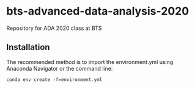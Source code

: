 # bts-advanced-data-analysis-2020
Repository for ADA 2020 class at BTS

## Installation
The recommended method is to import the environment.yml using Anaconda Navigator or the command line:

```
conda env create -f=environment.yml
```